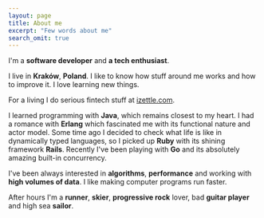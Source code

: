```yaml
---
layout: page
title: About me
excerpt: "Few words about me"
search_omit: true
---
```


I'm a **software developer** and **a tech enthusiast**.

I live in **Kraków**, **Poland**. I like to know how stuff around me works and how to improve it. I love learning new things.

For a living I do serious fintech stuff at [izettle.com](https://www.izettle.com/?stay).

I learned programming with **Java**, which remains closest to my heart. I had a romance with **Erlang** which fascinated me with its functional nature and actor model. Some time ago I decided to check what life is like in dynamically typed languages, so I picked up **Ruby** with its shining framework **Rails**. Recently I've been playing with **Go** and its absolutely amazing built-in concurrency.

I've been always interested in **algorithms**, **performance** and working with **high volumes of data**. I like making computer programs run faster.

After hours I'm a **runner**, **skier**, **progressive rock** lover, bad **guitar player** and high sea **sailor**.
